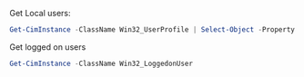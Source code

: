 
Get Local users:
```Powershell
Get-CimInstance -ClassName Win32_UserProfile | Select-Object -Property SID,LastUseTime,LocalPath
```

Get logged on users
```Powershell
Get-CimInstance -ClassName Win32_LoggedonUser
```


